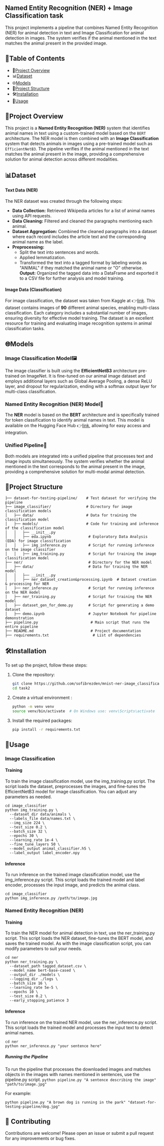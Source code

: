 ## Named Entity Recognition (NER) + Image Classification task

This project implements a pipeline that combines Named Entity Recognition (NER) for animal detection in text and Image
Classification for animal detection in images. The system verifies if the animal mentioned in the text matches the
animal present in the provided image.

## 📑Table of Contents

- 📖[Project Overview](#project-overview)
- 📊[Dataset](#dataset)
- 🌐[Models](#models)
- 📁[Project Structure](#project-structure)
- 🛠️[Installation](#installation)
- 🚀[Usage](#usage)

## 📖Project Overview

This project is a **Named Entity Recognition (NER)** system that identifies animal names in text using a custom-trained
model based on the `BERT` architecture. The NER model is then combined with an **Image Classification** system that
detects animals in images using a pre-trained model such as `EfficientNetB3`. The pipeline verifies if the animal
mentioned in the text matches the animal present in the image, providing a comprehensive solution for animal detection
across different modalities.

## 📊Dataset

#### Text Data (NER)

The NER dataset was created through the following steps:

- **Data Collection:** Retrieved Wikipedia articles for a list of animal names using API requests.
- **Data Cleaning:** Filtered and cleaned the paragraphs mentioning each animal.
- **Dataset Aggregation:** Combined the cleaned paragraphs into a dataset where each record includes the article text
  and the corresponding animal name as the label.
- **Preprocessing:**
    - Split the text into sentences and words.
    - Applied lemmatization.
    - Transformed the text into a tagged format by labeling words as "ANIMAL" if they matched the animal name or "O"
      otherwise.
      **Output:** Organized the tagged data into a DataFrame and exported it to a CSV file for further analysis and
      model training.

#### Image Data (Classification)

For image classification, the dataset was taken from Kaggle at
👉[link](https://www.kaggle.com/datasets/iamsouravbanerjee/animal-image-dataset-90-different-animals/data).
This dataset contains images of **90** different animal species, enabling multi-class classification. Each category
includes a substantial number of images, ensuring diversity for effective model training. The dataset is an excellent
resource for training and evaluating image recognition systems in animal classification tasks.

## 🌐Models

### Image Classification Model🖼️

The image classifier is built using the **EfficientNetB3** architecture pre-trained on ImageNet. It is fine-tuned on our
animal image dataset and employs additional layers such as Global Average Pooling, a dense ReLU layer, and dropout for
regularization, ending with a softmax output layer for multi-class classification.

### Named Entity Recognition (NER) Model📝

The **NER** model is based on the **BERT** architecture and is specifically trained for token classification to identify
animal names in text. This model is available on the Hugging Face Hub
👉[link](https://huggingface.co/sofibrezden/animal-ner), allowing for easy access and integration.

### Unified Pipeline🔄

Both models are integrated into a unified pipeline that processes text and image inputs simultaneously. The system
verifies whether the animal mentioned in the text corresponds to the animal present in the image, providing a
comprehensive solution for multi-modal animal detection.


## 📁Project Structure

```
├── dataset-for-testing-pipeline/    # Test dataset for verifying the pipeline  
├── image_classifier/                # Directory for image classification models  
│   ├── data/                        # Data for training the classification model  
│   ├── models/                      # Code for training and inference of the classification model  
│   │   ├── __init__.py  
│   │   ├── eda.ipynb                 # Exploratory Data Analysis (EDA) for image classification  
│   │   ├── img_inference.py          # Script for running inference on the image classifier  
│   │   ├── img_training.py           # Script for training the image classification model  
├── ner/                              # Directory for the NER model  
│   ├── data/                         # Data for training the NER model  
│   │   ├── __init__.py  
│   │   ├── ner_dataset_creation&processing.ipynb  # Dataset creation & processing for NER  
│   ├── ner_inference.py              # Script for running inference on the NER model  
│   ├── ner_training.py               # Script for training the NER model  
│   ├── dataset_gen_for_demo.py       # Script for generating a demo dataset  
│   ├── demo.ipynb                    # Jupyter Notebook for pipeline demonstration  
├── pipeline.py                        # Main script that runs the entire pipeline  
├── README.md                          # Project documentation  
├── requirements.txt                    # List of dependencies  
```

## 🛠️Installation

To set up the project, follow these steps:

1. Clone the repository:
    ```sh
    git clone https://github.com/sofibrezden/mnist-ner-image_classification.git
    cd task2
    ```
2. Create a virtual environment :
    ```sh
    python -m venv venv
    source venv/bin/activate  # On Windows use: venv\Scripts\activate

3. Install the required packages:
    ```sh
    pip install -r requirements.txt
    ```


## 🚀Usage

### Image Classification

#### Training

To train the image classification model, use the img_training.py script. The script loads the dataset, preprocesses the
images, and fine-tunes the EfficientNetB3 model for image classification. You can adjust any parameters as needed.

```
cd image_classifier
python img_training.py \
  --dataset_dir data/animals \
  --labels_file data/names.txt \
  --img_size 224 \
  --test_size 0.2 \
  --batch_size 32 \
  --epochs 30 \
  --learning_rate 1e-4 \
  --fine_tune_layers 50 \
  --model_output animal_classifier.h5 \
  --label_output label_encoder.npy
```

#### Inference

To run inference on the trained image classification model, use the img_inference.py script. This script loads the
trained model and label encoder, processes the input image, and predicts the animal class.

```
cd image_classifier
python img_inference.py /path/to/image.jpg
```

### Named Entity Recognition (NER)

#### Training

To train the NER model for animal detection in text, use the ner_training.py script. This script loads the NER dataset,
fine-tunes the BERT model, and saves the trained model. As with the image classification script, you can modify parameters to suit your needs.

```
cd ner
python ner_training.py \
  --dataset_path tagged_dataset.csv \
  --model_name bert-base-cased \
  --output_dir ./models \
  --logging_dir ./logs \
  --batch_size 16 \
  --learning_rate 5e-5 \
  --epochs 10 \
  --test_size 0.2 \
  --early_stopping_patience 3
```

#### Inference

To run inference on the trained NER model, use the ner_inference.py script. This script loads the trained model and
processes the input text to detect animal names.

```
cd ner
python ner_inference.py "your sentence here"
```

##### Running the Pipeline

To run the pipeline that processes the downloaded images and matches objects in the images with names mentioned in
sentences, use the pipeline.py script.
```python pipeline.py "A sentence describing the image" "path/to/image.jpg"```

For example:

```python pipeline.py "A brown dog is running in the park" "dataset-for-testing-pipeline/dog.jpg"```

## 🤝 Contributing

Contributions are welcome! Please open an issue or submit a pull request for any improvements or bug fixes.